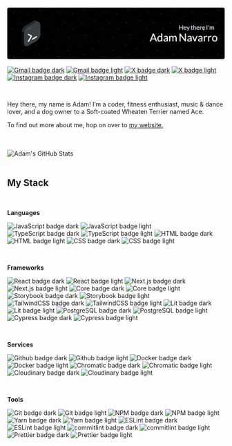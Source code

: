 ![Adam's GitHub Banner](./assets/readme-banner.png)

<!-- SOCIAL_BADGES:START -->

[![Gmail badge dark](https://img.shields.io/badge/adamjnav-070A0D?logo=gmail&logoColor=B86CC9&style=for-the-badge&logoSize=auto#gh-dark-mode-only)](mailto:adamjnav@gmail.com)
[![Gmail badge light](https://img.shields.io/badge/adamjnav-F2F5F8?logo=gmail&logoColor=AF5BC2&style=for-the-badge&logoSize=auto#gh-light-mode-only)](mailto:adamjnav@gmail.com)
[![X badge dark](https://img.shields.io/badge/AdamJNavarro-070A0D?logo=x&logoColor=B86CC9&style=for-the-badge&logoSize=auto#gh-dark-mode-only)](https://x.com/AdamJNavarro)
[![X badge light](https://img.shields.io/badge/AdamJNavarro-F2F5F8?logo=x&logoColor=AF5BC2&style=for-the-badge&logoSize=auto#gh-light-mode-only)](https://x.com/AdamJNavarro)
[![Instagram badge dark](https://img.shields.io/badge/adamjnavarro-070A0D?logo=instagram&logoColor=B86CC9&style=for-the-badge&logoSize=auto#gh-dark-mode-only)](https://instagram.com/adamjnavarro)
[![Instagram badge light](https://img.shields.io/badge/adamjnavarro-F2F5F8?logo=instagram&logoColor=AF5BC2&style=for-the-badge&logoSize=auto#gh-light-mode-only)](https://instagram.com/adamjnavarro)

<!-- SOCIAL_BADGES:END -->

<br>

Hey there, my name is Adam! I’m a
coder, fitness enthusiast, music &
dance lover, and a dog owner to a Soft-coated
Wheaten Terrier named Ace.

To find out more about me, hop on over to [my website.](https://adamjnavarro.com)

<br>

<br>

<picture>
    <source srcset="https://github-readme-stats-flame-phi-47.vercel.app/api?username=adamjnavarro&hide=stars&border_radius=6&hide_border=true&show_icons=true&line_height=30&bg_color=F2F5F8&title_color=000000&text_color=1C2835&icon_color=00A3A0&ring_color=00A3A0" media="(prefers-color-scheme: light)" />
    <img align="center" src="https://github-readme-stats-flame-phi-47.vercel.app/api?username=adamjnavarro&hide=stars&border_radius=6&hide_border=true&show_icons=true&line_height=30&bg_color=070A0D&title_color=FFFFFF&text_color=E2E8F0&icon_color=00DEDB&ring_color=00DEDB" alt="Adam's GitHub Stats" />
</picture>

<br>

<br>

## My Stack

<br>

**Languages**

<!-- LANGUAGE_BADGES:START -->

![JavaScript badge dark](https://img.shields.io/badge/JavaScript-070A0D?logo=javascript&logoColor=00DEDB&style=for-the-badge&logoSize=auto#gh-dark-mode-only)
![JavaScript badge light](https://img.shields.io/badge/JavaScript-F2F5F8?logo=javascript&logoColor=00A3A0&style=for-the-badge&logoSize=auto#gh-light-mode-only)
![TypeScript badge dark](https://img.shields.io/badge/TypeScript-070A0D?logo=typescript&logoColor=00DEDB&style=for-the-badge&logoSize=auto#gh-dark-mode-only)
![TypeScript badge light](https://img.shields.io/badge/TypeScript-F2F5F8?logo=typescript&logoColor=00A3A0&style=for-the-badge&logoSize=auto#gh-light-mode-only)
![HTML badge dark](https://img.shields.io/badge/HTML-070A0D?logo=html5&logoColor=00DEDB&style=for-the-badge&logoSize=auto#gh-dark-mode-only)
![HTML badge light](https://img.shields.io/badge/HTML-F2F5F8?logo=html5&logoColor=00A3A0&style=for-the-badge&logoSize=auto#gh-light-mode-only)
![CSS badge dark](https://img.shields.io/badge/CSS-070A0D?logo=css3&logoColor=00DEDB&style=for-the-badge&logoSize=auto#gh-dark-mode-only)
![CSS badge light](https://img.shields.io/badge/CSS-F2F5F8?logo=css3&logoColor=00A3A0&style=for-the-badge&logoSize=auto#gh-light-mode-only)

<!-- LANGUAGE_BADGES:END -->

<br>

**Frameworks**

<!-- FRAMEWORK_BADGES:START -->

![React badge dark](https://img.shields.io/badge/React-070A0D?logo=react&logoColor=00DEDB&style=for-the-badge&logoSize=auto#gh-dark-mode-only)
![React badge light](https://img.shields.io/badge/React-F2F5F8?logo=react&logoColor=00A3A0&style=for-the-badge&logoSize=auto#gh-light-mode-only)
![Next.js badge dark](https://img.shields.io/badge/Next.js-070A0D?logo=nextdotjs&logoColor=00DEDB&style=for-the-badge&logoSize=auto#gh-dark-mode-only)
![Next.js badge light](https://img.shields.io/badge/Next.js-F2F5F8?logo=nextdotjs&logoColor=00A3A0&style=for-the-badge&logoSize=auto#gh-light-mode-only)
![Core badge dark](https://img.shields.io/badge/Core-070A0D?logo=dotnet&logoColor=00DEDB&style=for-the-badge&logoSize=auto#gh-dark-mode-only)
![Core badge light](https://img.shields.io/badge/Core-F2F5F8?logo=dotnet&logoColor=00A3A0&style=for-the-badge&logoSize=auto#gh-light-mode-only)
![Storybook badge dark](https://img.shields.io/badge/Storybook-070A0D?logo=storybook&logoColor=00DEDB&style=for-the-badge&logoSize=auto#gh-dark-mode-only)
![Storybook badge light](https://img.shields.io/badge/Storybook-F2F5F8?logo=storybook&logoColor=00A3A0&style=for-the-badge&logoSize=auto#gh-light-mode-only)
![TailwindCSS badge dark](https://img.shields.io/badge/TailwindCSS-070A0D?logo=tailwindcss&logoColor=00DEDB&style=for-the-badge&logoSize=auto#gh-dark-mode-only)
![TailwindCSS badge light](https://img.shields.io/badge/TailwindCSS-F2F5F8?logo=tailwindcss&logoColor=00A3A0&style=for-the-badge&logoSize=auto#gh-light-mode-only)
![Lit badge dark](https://img.shields.io/badge/Lit-070A0D?logo=lit&logoColor=00DEDB&style=for-the-badge&logoSize=auto#gh-dark-mode-only)
![Lit badge light](https://img.shields.io/badge/Lit-F2F5F8?logo=lit&logoColor=00A3A0&style=for-the-badge&logoSize=auto#gh-light-mode-only)
![PostgreSQL badge dark](https://img.shields.io/badge/PostgreSQL-070A0D?logo=postgresql&logoColor=00DEDB&style=for-the-badge&logoSize=auto#gh-dark-mode-only)
![PostgreSQL badge light](https://img.shields.io/badge/PostgreSQL-F2F5F8?logo=postgresql&logoColor=00A3A0&style=for-the-badge&logoSize=auto#gh-light-mode-only)
![Cypress badge dark](https://img.shields.io/badge/Cypress-070A0D?logo=cypress&logoColor=00DEDB&style=for-the-badge&logoSize=auto#gh-dark-mode-only)
![Cypress badge light](https://img.shields.io/badge/Cypress-F2F5F8?logo=cypress&logoColor=00A3A0&style=for-the-badge&logoSize=auto#gh-light-mode-only)

<!-- FRAMEWORK_BADGES:END -->

<br>

**Services**

<!-- SERVICE_BADGES:START -->

![Github badge dark](https://img.shields.io/badge/Github-070A0D?logo=github&logoColor=00DEDB&style=for-the-badge&logoSize=auto#gh-dark-mode-only)
![Github badge light](https://img.shields.io/badge/Github-F2F5F8?logo=github&logoColor=00A3A0&style=for-the-badge&logoSize=auto#gh-light-mode-only)
![Docker badge dark](https://img.shields.io/badge/Docker-070A0D?logo=docker&logoColor=00DEDB&style=for-the-badge&logoSize=auto#gh-dark-mode-only)
![Docker badge light](https://img.shields.io/badge/Docker-F2F5F8?logo=docker&logoColor=00A3A0&style=for-the-badge&logoSize=auto#gh-light-mode-only)
![Chromatic badge dark](https://img.shields.io/badge/Chromatic-070A0D?logo=chromatic&logoColor=00DEDB&style=for-the-badge&logoSize=auto#gh-dark-mode-only)
![Chromatic badge light](https://img.shields.io/badge/Chromatic-F2F5F8?logo=chromatic&logoColor=00A3A0&style=for-the-badge&logoSize=auto#gh-light-mode-only)
![Cloudinary badge dark](https://img.shields.io/badge/Cloudinary-070A0D?logo=cloudinary&logoColor=00DEDB&style=for-the-badge&logoSize=auto#gh-dark-mode-only)
![Cloudinary badge light](https://img.shields.io/badge/Cloudinary-F2F5F8?logo=cloudinary&logoColor=00A3A0&style=for-the-badge&logoSize=auto#gh-light-mode-only)

<!-- SERVICE_BADGES:END -->

<br>

**Tools**

<!-- TOOL_BADGES:START -->

![Git badge dark](https://img.shields.io/badge/Git-070A0D?logo=git&logoColor=00DEDB&style=for-the-badge&logoSize=auto#gh-dark-mode-only)
![Git badge light](https://img.shields.io/badge/Git-F2F5F8?logo=git&logoColor=00A3A0&style=for-the-badge&logoSize=auto#gh-light-mode-only)
![NPM badge dark](https://img.shields.io/badge/NPM-070A0D?logo=npm&logoColor=00DEDB&style=for-the-badge&logoSize=auto#gh-dark-mode-only)
![NPM badge light](https://img.shields.io/badge/NPM-F2F5F8?logo=npm&logoColor=00A3A0&style=for-the-badge&logoSize=auto#gh-light-mode-only)
![Yarn badge dark](https://img.shields.io/badge/Yarn-070A0D?logo=yarn&logoColor=00DEDB&style=for-the-badge&logoSize=auto#gh-dark-mode-only)
![Yarn badge light](https://img.shields.io/badge/Yarn-F2F5F8?logo=yarn&logoColor=00A3A0&style=for-the-badge&logoSize=auto#gh-light-mode-only)
![ESLint badge dark](https://img.shields.io/badge/ESLint-070A0D?logo=eslint&logoColor=00DEDB&style=for-the-badge&logoSize=auto#gh-dark-mode-only)
![ESLint badge light](https://img.shields.io/badge/ESLint-F2F5F8?logo=eslint&logoColor=00A3A0&style=for-the-badge&logoSize=auto#gh-light-mode-only)
![commitlint badge dark](https://img.shields.io/badge/commitlint-070A0D?logo=commitlint&logoColor=00DEDB&style=for-the-badge&logoSize=auto#gh-dark-mode-only)
![commitlint badge light](https://img.shields.io/badge/commitlint-F2F5F8?logo=commitlint&logoColor=00A3A0&style=for-the-badge&logoSize=auto#gh-light-mode-only)
![Prettier badge dark](https://img.shields.io/badge/Prettier-070A0D?logo=prettier&logoColor=00DEDB&style=for-the-badge&logoSize=auto#gh-dark-mode-only)
![Prettier badge light](https://img.shields.io/badge/Prettier-F2F5F8?logo=prettier&logoColor=00A3A0&style=for-the-badge&logoSize=auto#gh-light-mode-only)

<!-- TOOL_BADGES:END -->

<br>
